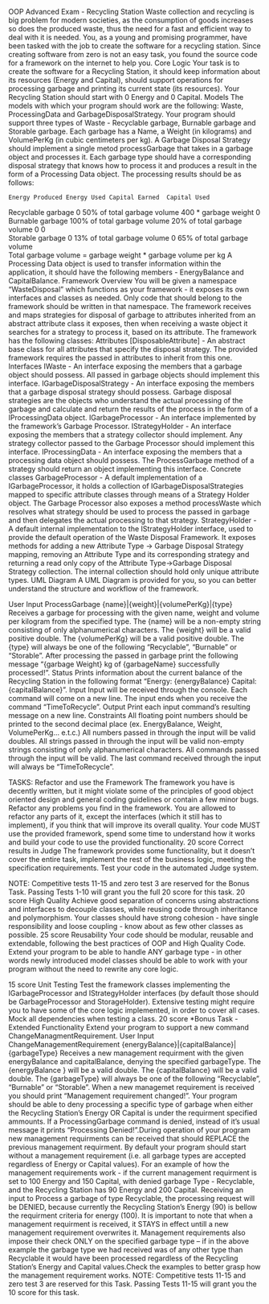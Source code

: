 OOP Advanced Exam - Recycling Station
Waste collection and recycling is big problem for modern societies, as the consumption of goods increases so does the produced waste, thus the need for a fast and efficient way to deal with it is needed. You, as a young and promising programmer, have been tasked with the job to create the software for a recycling station. Since creating software from zero is not an easy task, you found the source code for a framework on the internet to help you.
Core Logic
Your task is to create the software for a Recycling Station, it should keep information about its resources (Energy and Capital), should support operations for processing garbage and printing its current state (its resources). Your Recycling Station should start with 0 Energy and 0 Capital.
Models
The models with which your program should work are the following: Waste, ProcessingData and GarbageDisposalStrategy.
Your program should support three types of Waste - Recyclable garbage, Burnable garbage and Storable garbage. 
Each garbage has a Name, a Weight (in kilograms) and VolumePerKg (in cubic centimeters per kg).
A Garbage Disposal Strategy should implement a single metod processGarbage that takes in a garbage object and processes it. Each garbage type should have a corresponding disposal strategy that knows how to process it and produces a result in the form of a Processing Data object. The processing results should be as follows:
 
	Energy Produced	Energy Used	Capital Earned	Capital Used	   
Recyclable garbage	0	50% of total garbage volume	400 * garbage weight	0	   
Burnable garbage	100% of total garbage volume	20% of total garbage volume	0	0	   
Storable garbage	0	13% of total garbage volume	0	65% of total garbage volume	 
Total garbage volume = garbage weight * garbage volume per kg
A Processing Data object is used to transfer information within the application, it should have the following members - EnergyBalance and CapitalBalance.
Framework Overview
You will be given a namespace “WasteDisposal” which functions as your framework - it exposes its own interfaces and classes as needed. Only code that should belong to the framework should be written in that namespace.
The framework receives and maps strategies for disposal of garbage to attributes inherited from an abstract attribute class it exposes, then when receiving a waste object it searches for a strategy to process it, based on its attribute.
The framework has the following classes:
Attributes
[DisposableAttribute] - An abstract base class for all attributes that specify the disposal strategy. The provided framework requires the passed in attributes to inherit from this one.
 Interfaces
IWaste - An interface exposing the members that a garbage object should possess. All passed in garbage objects should implement this interface.
IGarbageDisposalStrategy - An interface exposing the members that a garbage disposal strategy should possess. Garbage disposal strategies are the objects who understand the actual processing of the garbage and calculate and return the results of the process in the form of a IProcessingData object.
IGarbageProcessor - An interface implemented by the framework’s Garbage Processor.
IStrategyHolder - An interface exposing the members that a strategy collector should implement. Any strategy collector passed to the Garbage Processor should implement this interface.
IProcessingData - An interface exposing the members that a processing data object should possess. The ProcessGarbage method of a strategy should return an object implementing this interface.
Concrete classes
GarbageProcessor - A default implementation of a IGarbageProcessor, it holds a collection of IGarbageDisposalStrategies mapped to specific attribute classes through means of a Strategy Holder object. The Garbage Processor also exposes a method processWaste which resolves what strategy should be used to process the passed in garbage and then delegates the actual processing to that strategy.
StrategyHolder - A default internal implementation to the IStrategyHolder interface, used to provide the default operation of the Waste Disposal Framework. It exposes methods for adding a new Attribute Type -> Garbage Disposal Strategy mapping, removing an Attribute Type and its corresponding strategy and returning a read only copy of the Attribute Type->Garbage Disposal Strategy collection. The internal collection should hold only unique attribute types.
UML Diagram
A UML Diagram is provided for you, so you can better understand the structure and workflow of the framework.
 
User Input
ProcessGarbage {name}|{weight}|{volumePerKg}|{type}
Receives a garbage for processing with the given name, weight and volume per kilogram from the specified type.
The {name} will be a non-empty string consisting of only alphanumerical characters.
The {weight} will be a valid positive double.
The {volumePerKg} will be a valid positive double.
The {type} will always be one of the following “Recyclable”, “Burnable” or “Storable”.
After processing the passed in garbage print the following message “{garbage Weight} kg of {garbageName} successfully processed!”.
Status
Prints information about the current balance of the Recycling Station in the following format “Energy: {energyBalance} Capital: {capitalBalance}”.
Input
Input will be received through the console.
Each command will come on a new line.
The input ends when you receive the command “TimeToRecycle”.
Output
Print each input command’s resulting message on a new line.
Constraints
All floating point numbers should be printed to the second decimal place (ex. EnergyBalance, Weight, VolumePerKg… e.t.c.)
All numbers passed in through the input will be valid doubles.
All strings passed in through the input will be valid non-empty strings consisting of only alphanumerical characters.
All commands passed through the input will be valid.
The last command received through the input will always be “TimeToRecycle”.

TASKS:
Refactor and use the Framework
The framework you have is decently written, but it might violate some of the principles of good object oriented design and general coding guidelines or contain a few minor bugs. Refactor any problems you find in the framework. You are allowed to refactor any parts of it, except the interfaces (which it still has to implement), if you think that will improve its overall quality. Your code MUST use the provided framework, spend some time to understand how it works and build your code to use the provided functionality.
20 score
Correct results in Judge
The framework provides some functionality, but it doesn’t cover the entire task, implement the rest of the business logic, meeting the specification requirements. Test your code in the automated Judge system.

NOTE: Competitive tests 11-15 and zero test 3 are reserved for the Bonus Task. Passing Tests 1-10 will grant you the full 20 score for this task.
20 score
High Quality
Achieve good separation of concerns using abstractions and interfaces to decouple classes, while reusing code through inheritance and polymorphism. Your classes should have strong cohesion - have single responsibility and loose coupling - know about as few other classes as possible.
25 score
Reusability
Your code should be modular, reusable and extendable, following the best practices of OOP and High Quality Code. Extend your program to be able to handle ANY garbage type - in other words newly introduced model classes should be able to work with your program without the need to rewrite any core logic.

15 score
Unit Testing
Test the framework classes implementing the IGarbageProcessor and IStrategyHolder interfaces (by default those should be GarbageProcessor and StorageHolder). Extensive testing might require you to have some of the core logic implemented, in order to cover all cases. Mock all dependencies when testing a class.
20 score
*Bonus Task - Extended Functionality
Extend your program to support a new command ChangeManagmentRequirement. 
User Input
ChangeManagementRequirement {energyBalance}|{capitalBalance}|{garbageType}
Receives a new management requirment with the given energyBalance and capitalBalance, denying the specified garbageType.
The {energyBalance } will be a valid double.
The {capitalBalance} will be a valid double.
The {garbageType} will always be one of the following “Recyclable”, “Burnable” or “Storable”.
When a new managemet requirement is received you should print “Management requirement changed!”.
Your program should be able to deny processing a specific type of garbage when either the Recycling Station’s Energy OR Capital is under the requirment specified ammounts. If a ProcessingGarbage command is denied, instead of it’s usual message it prints “Processing Denied!”.During operation of your program new management requirments can be received that should REPLACE the previous management requirment. By default your program should start without a management requirement (i.e. all garbage types are accepted regardless of Energy or Capital values).
For an example of how the management requirements work - if the current management requirment is set to 100 Energy and 150 Capital, with denied garbage Type - Recyclable, and the Recycling Station has 90 Energy and 200 Capital. Receiving an input to Process a garbage of type Recyclable, the processing request will be DENIED, because currently the Recycling Station’s Energy (90) is bellow the requirment criteria for energy (100). 
It is important to note that when a management requirment is received, it STAYS in effect untill a new management requirement overwrites it. Management requirements also impose their check ONLY on the specified garbage type – if in the above example the garbage type we had received was of any other type than Recyclable it would have been processed regardless of the Recycling Station’s Energy and Capital values.Check the examples to better grasp how the management requirement works. 
NOTE: Competitive tests 11-15 and zero test 3 are reserved for this Task. Passing Tests 11-15 will grant you the 10 score for this task.
